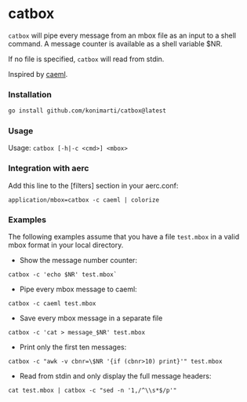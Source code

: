 # catbox

`catbox` will pipe every message from an mbox file as an input to a shell
command. A message counter is available as a shell variable $NR.

If no file is specified, `catbox` will read from stdin.

Inspired by [caeml](https://github.com/ferdinandyb/caeml/).

### Installation

```sh
go install github.com/konimarti/catbox@latest
```

### Usage

Usage: `catbox [-h|-c <cmd>] <mbox>`

### Integration with aerc

Add this line to the [filters] section in your aerc.conf:

```
application/mbox=catbox -c caeml | colorize
```

### Examples

The following examples assume that you have a file `test.mbox` in a valid mbox
format in your local directory.

- Show the message number counter:

```
catbox -c 'echo $NR' test.mbox`
```

- Pipe every mbox message to caeml:

```
catbox -c caeml test.mbox
```

- Save every mbox message in a separate file

```
catbox -c 'cat > message_$NR' test.mbox
```

- Print only the first ten messages:

```
catbox -c "awk -v cbnr=\$NR '{if (cbnr>10) print}'" test.mbox
```

- Read from stdin and only display the full message headers:

```
cat test.mbox | catbox -c "sed -n '1,/^\\s*$/p'"
```

